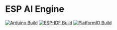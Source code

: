 # ESP AI Engine

[![Arduino Build](https://github.com/fossilica/esp_ai_engine/actions/workflows/arduino_build.yml/badge.svg)](https://github.com/fossilica/esp_ai_engine/actions/workflows/arduino_build.yml) [![ESP-IDF Build](https://github.com/fossilica/esp_ai_engine/actions/workflows/esp_idf_build.yml/badge.svg)](https://github.com/fossilica/esp_ai_engine/actions/workflows/esp_idf_build.yml) [![PlatformIO Build](https://github.com/fossilica/esp_ai_engine/actions/workflows/platform_io_build.yml/badge.svg)](https://github.com/fossilica/esp_ai_engine/actions/workflows/platform_io_build.yml)
